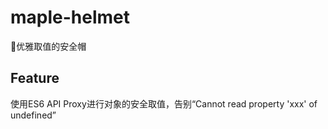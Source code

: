 # maple-helmet
🎩优雅取值的安全帽

## Feature

 使用ES6 API Proxy进行对象的安全取值，告别“Cannot read property 'xxx' of undefined”
